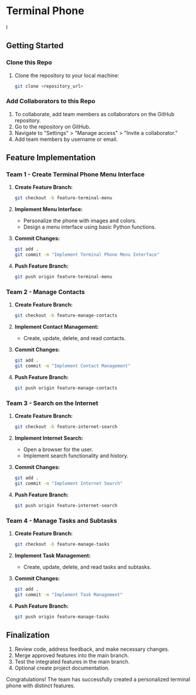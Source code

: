 # Terminal Phone
I 
## Getting Started

### Clone this Repo

1. Clone the repository to your local machine:

    ```bash
    git clone <repository_url>
    ```

### Add Collaborators to this Repo

1. To collaborate, add team members as collaborators on the GitHub repository.
2. Go to the repository on GitHub.
3. Navigate to "Settings" > "Manage access" > "Invite a collaborator."
4. Add team members by username or email.

## Feature Implementation

### Team 1 - Create Terminal Phone Menu Interface

1. **Create Feature Branch:**

    ```bash
    git checkout -b feature-terminal-menu
    ```

2. **Implement Menu Interface:**
    - Personalize the phone with images and colors.
    - Design a menu interface using basic Python functions.
  
3. **Commit Changes:**

    ```bash
    git add .
    git commit -m "Implement Terminal Phone Menu Interface"
    ```

4. **Push Feature Branch:**

    ```bash
    git push origin feature-terminal-menu
    ```

### Team 2 - Manage Contacts

1. **Create Feature Branch:**

    ```bash
    git checkout -b feature-manage-contacts
    ```

2. **Implement Contact Management:**
    - Create, update, delete, and read contacts.
  
3. **Commit Changes:**

    ```bash
    git add .
    git commit -m "Implement Contact Management"
    ```

4. **Push Feature Branch:**

    ```bash
    git push origin feature-manage-contacts
    ```

### Team 3 - Search on the Internet

1. **Create Feature Branch:**

    ```bash
    git checkout -b feature-internet-search
    ```

2. **Implement Internet Search:**
    - Open a browser for the user.
    - Implement search functionality and history.
  
3. **Commit Changes:**

    ```bash
    git add .
    git commit -m "Implement Internet Search"
    ```

4. **Push Feature Branch:**

    ```bash
    git push origin feature-internet-search
    ```

### Team 4 - Manage Tasks and Subtasks

1. **Create Feature Branch:**

    ```bash
    git checkout -b feature-manage-tasks
    ```

2. **Implement Task Management:**
    - Create, update, delete, and read tasks and subtasks.
  
3. **Commit Changes:**

    ```bash
    git add .
    git commit -m "Implement Task Management"
    ```

4. **Push Feature Branch:**

    ```bash
    git push origin feature-manage-tasks
    ```

## Finalization

1. Review code, address feedback, and make necessary changes.
2. Merge approved features into the main branch.
3. Test the integrated features in the main branch.
4. Optional create project documentation.

Congratulations! The team has successfully created a personalized terminal phone with distinct features.

